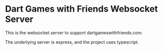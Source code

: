 # Dart Games with Friends Websocket Server

This is the websocket server to support dartgameswithfriends.com.

The underlying server is express, and the project uses typescript.
